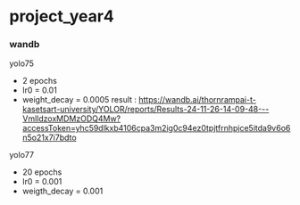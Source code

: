# project_year4
### wandb
yolo75 
- 2 epochs 
- lr0 = 0.01
- weight_decay = 0.0005
result : https://wandb.ai/thornrampai-t-kasetsart-university/YOLOR/reports/Results-24-11-26-14-09-48---VmlldzoxMDMzODQ4Mw?accessToken=yhc59dlkxb4106cpa3m2ig0c94ez0tpjtfrnhpjce5itda9v6o6n5o21x7i7bdto

yolo77
- 20 epochs
- lr0 = 0.001
- weigth_decay = 0.001